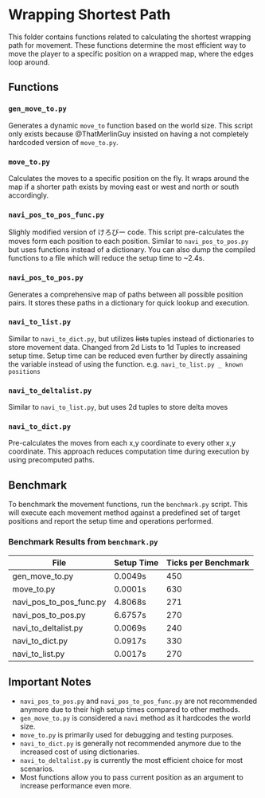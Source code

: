 # Wrapping Shortest Path

This folder contains functions related to calculating the shortest wrapping path for movement. These functions determine the most efficient way to move the player to a specific position on a wrapped map, where the edges loop around.

## Functions

### `gen_move_to.py`
Generates a dynamic `move_to` function based on the world size. This script only exists because @ThatMerlinGuy insisted on having a not completely hardcoded version of `move_to.py`.

### `move_to.py`
Calculates the moves to a specific position on the fly. It wraps around the map if a shorter path exists by moving east or west and north or south accordingly.

### `navi_pos_to_pos_func.py`
Slighly modified version of けろびー code.
This script pre-calculates the moves form each position to each position. Similar to `navi_pos_to_pos.py` but uses functions instead of a dictionary. You can also dump the compiled functions to a file which will reduce the setup time to ~2.4s.

### `navi_pos_to_pos.py`
Generates a comprehensive map of paths between all possible position pairs. It stores these paths in a dictionary for quick lookup and execution.

### `navi_to_list.py`
Similar to `navi_to_dict.py`, but utilizes ~~lists~~ tuples instead of dictionaries to store movement data. Changed from 2d Lists to 1d Tuples to increased setup time. Setup time can be reduced even further by directly assaining the variable instead of using the function. e.g. `navi_to_list.py _ known positions`

### `navi_to_deltalist.py`
Similar to `navi_to_list.py`, but uses 2d tuples to store delta moves

### `navi_to_dict.py`
Pre-calculates the moves from each x,y coordinate to every other x,y coordinate. This approach reduces computation time during execution by using precomputed paths.


## Benchmark
To benchmark the movement functions, run the `benchmark.py` script. This will execute each movement method against a predefined set of target positions and report the setup time and operations performed.

### Benchmark Results from `benchmark.py`

| File                              | Setup Time | Ticks per Benchmark |
| --------------------------------- | ---------- | ------------------- |
| gen_move_to.py                    |    0.0049s |                 450 |
| move_to.py                        |    0.0001s |                 630 |
| navi_pos_to_pos_func.py           |    4.8068s |                 271 |
| navi_pos_to_pos.py                |    6.6757s |                 270 |
| navi_to_deltalist.py              |    0.0069s |                 240 |
| navi_to_dict.py                   |    0.0917s |                 330 |
| navi_to_list.py                   |    0.0017s |                 270 |


## Important Notes
- `navi_pos_to_pos.py` and `navi_pos_to_pos_func.py` are not recommended anymore due to their high setup times compared to other methods.
- `gen_move_to.py` is considered a `navi` method as it hardcodes the world size.
- `move_to.py` is primarily used for debugging and testing purposes.
- `navi_to_dict.py` is generally not recommended anymore due to the increased cost of using dictionaries.
- `navi_to_deltalist.py` is currently the most efficient choice for most scenarios.
- Most functions allow you to pass current position as an argument to increase performance even more.
